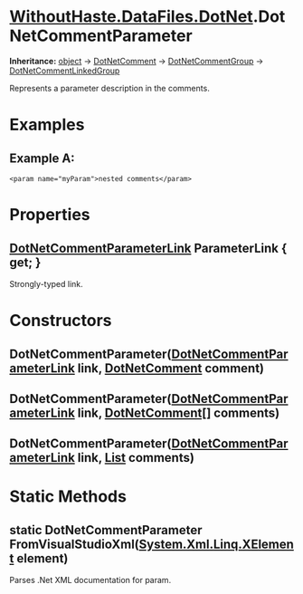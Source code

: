 # [WithoutHaste.DataFiles.DotNet](TableOfContents.WithoutHaste.DataFiles.DotNet.md).DotNetCommentParameter

**Inheritance:** [object](https://docs.microsoft.com/en-us/dotnet/api/system.object) → [DotNetComment](WithoutHaste.DataFiles.DotNet.DotNetComment.md) → [DotNetCommentGroup](WithoutHaste.DataFiles.DotNet.DotNetCommentGroup.md) → [DotNetCommentLinkedGroup](WithoutHaste.DataFiles.DotNet.DotNetCommentLinkedGroup.md)  

Represents a parameter description in the comments.  

# Examples

## Example A:

`<param name="myParam">nested comments</param>`  

# Properties

## [DotNetCommentParameterLink](WithoutHaste.DataFiles.DotNet.DotNetCommentParameterLink.md) ParameterLink { get; }

Strongly-typed link.  

# Constructors

## DotNetCommentParameter([DotNetCommentParameterLink](WithoutHaste.DataFiles.DotNet.DotNetCommentParameterLink.md) link, [DotNetComment](WithoutHaste.DataFiles.DotNet.DotNetComment.md) comment)

## DotNetCommentParameter([DotNetCommentParameterLink](WithoutHaste.DataFiles.DotNet.DotNetCommentParameterLink.md) link, [DotNetComment[]](WithoutHaste.DataFiles.DotNet.DotNetComment.md) comments)

## DotNetCommentParameter([DotNetCommentParameterLink](WithoutHaste.DataFiles.DotNet.DotNetCommentParameterLink.md) link, [List](https://docs.microsoft.com/en-us/dotnet/api/system.collections.generic.list-1) comments)

# Static Methods

## static DotNetCommentParameter FromVisualStudioXml([System.Xml.Linq.XElement](https://docs.microsoft.com/en-us/dotnet/api/system.xml.linq.xelement) element)

Parses .Net XML documentation for param.  

